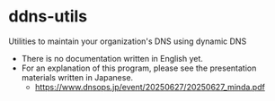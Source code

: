 # ddns-utils

Utilities to maintain your organization's DNS using dynamic DNS

- There is no documentation written in English yet.
- For an explanation of this program, please see the presentation materials written in Japanese.
  - https://www.dnsops.jp/event/20250627/20250627_minda.pdf

